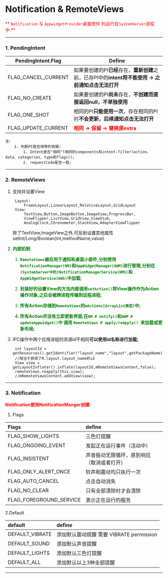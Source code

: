 # Notification & RemoteViews

<font color="red">** `Notification` 与 `AppwidgetProvider`桌面控件 均运行在`SystemServer`进程中.**</font>

---
### 1. PendingIntent
PendingIntent.Flag | Define
-|-
FLAG_CANCEL_CURRENT|如果要创建的PI**已经**存在，**重新创建**之前，已存PI中的**intent将不能使用 → 之前通知点击无法打开**
FLAG_NO_CREATE|如果要创建的PI**尚未**存在，**不创建而直接返回null，不单独使用**
FLAG_ONE_SHOT|相同的PI**只能使用一次**，存在相同的PI时**不会更新，后续通知点击无法打开**
FLAG_UPDATE_CURRENT|<font color="red">**相同 → 保留 → 替换原extra**</font>

	注: 
		1. 判断PI是否相等的依据:
			1. Intent是否"相同"(相同的components和intent-filter(action、data、categories、type和flags));
			2. requestCode是否一致;


---
### 2. RemoteViews

1. 支持并设置View

		Layout:
			FrameLayout,LinearLayout,RelativeLayout,GridLayout
		View:
			TextView,Button,ImageButton,ImageView,ProgressBar,
			ViewFlipper,ListView,GridView,ViewStub,
			AnalogClock,Chronometer,StackView,AdapterViewFlipper

	除了TextView,ImageView之外,可反射设置其他属性
		setInt/Long/Boolean(int,methodName,value)

2. <font color="green">**内部机制**	

	1. **`RemoteViews`被应用于通知和桌面小部件,分别使用`NotificationManager(NM)`和`AppWidgetManager(AWM)`进行管理,分别在`(SystemServer中的)NotificationManagerService(NMS)`和`AppWidgetService(AWS)`中加载;**

	2. **封装好的设置View的方法内部调用`setAction()`将View操作作为Action操作对象,之后会被跨进程传输到远程进程;**

	3. **所有Action存储到`RemoteViews`的`mActions[ArrayList类型]`中;**

	4. **所有Action并没有立即更新界面,在`NM # notify()`和`AWM # updateAppwidget()`中 调用 `RemoteViews # apply/reApply() `来加载或更新布局;**	</font>


3. IPC操作中两个应用进程的资源id不相同**可以使用id名称进行加载;**

		int layoutId = getResources().getIdentifier("layout_name","layout",getPackageName());
		//相当于获得了R.layout.layout_name的id
		View view = getLayoutInflater().inflate(layoutId,mRemoteViewsContent,false);
		remoteViews.reapply(this,view);
		//mRemoteViewsContent.addView(view);
			

---
### 3. Notification
<font color="red">**Notification使用NotificationManger创建.**</font>
1. Flags

Flags|define
:-|:-
FLAG_SHOW_LIGHTS|三色灯提醒
FLAG_ONGOING_EVENT|	发起正在运行事件（活动中）
FLAG_INSISTENT|声音振动无限循环，直到响应 （取消或者打开）
FLAG_ONLY_ALERT_ONCE|铃声和震动均只执行一次
FLAG_AUTO_CANCEL|点击自动消失
FLAG_NO_CLEAR|只有全部清除时才会清除 
FLAG_FOREGROUND_SERVICE|表示正在运行的服务

2.Default

default|define
:-|:-
DEFAULT_VIBRATE | 添加默认震动提醒 需要 VIBRATE permission
DEFAULT_SOUND | 添加默认声音提醒
DEFAULT_LIGHTS| 添加默认三色灯提醒
DEFAULT_ALL| 添加默认以上3种全部提醒


---